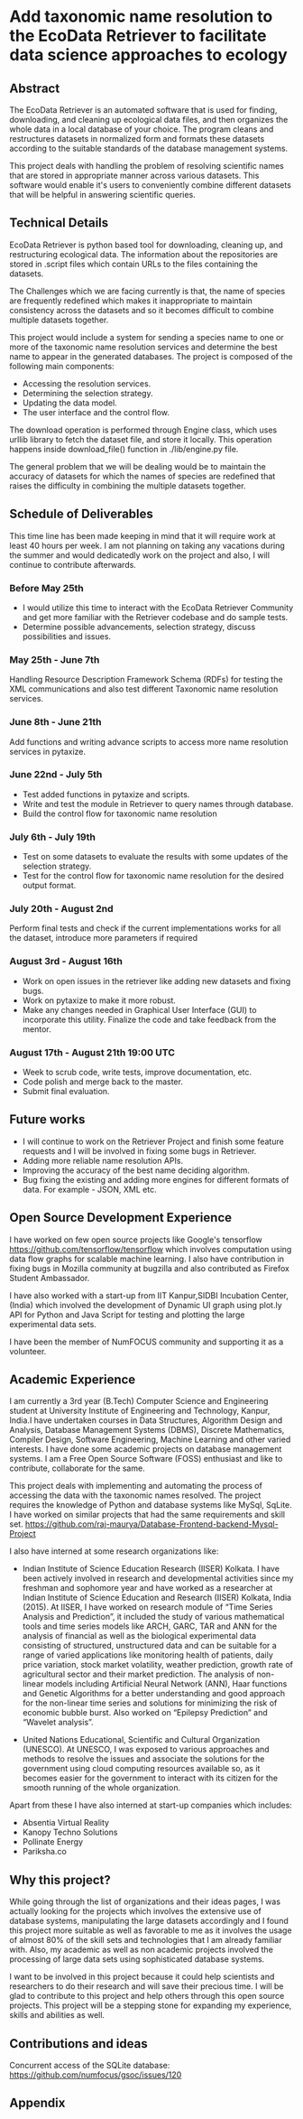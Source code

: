# Add taxonomic name resolution to the EcoData Retriever to facilitate data science approaches to ecology

## Abstract

The EcoData Retriever is an automated software that is used for finding, downloading, and cleaning up ecological data files, and then organizes the whole data in a local database of your choice. The program cleans and restructures datasets in normalized form and formats these datasets according to the suitable standards of the database management systems.

This project deals with handling the problem of resolving scientific names that are stored in appropriate manner across various datasets. This software would enable it's users to conveniently combine different datasets that will be helpful in answering scientific queries. 

## Technical Details

EcoData Retriever is python based tool for downloading, cleaning up, and restructuring ecological data. The information about the repositories are stored in .script files which contain URLs to the files containing the datasets.

The Challenges which we are facing currently is that, the name of species are frequently redefined which makes it inappropriate to maintain consistency across the datasets and so it becomes difficult to combine multiple datasets together.

This project would include a system for sending a species name to one or more of the taxonomic name resolution services and determine the best name to appear in the generated databases. The project is composed of the following main components: 
* Accessing the resolution services.
* Determining the selection strategy.
* Updating the data model. 
* The user interface and the control flow.

The download operation is performed through Engine class, which uses urllib library to fetch the dataset file, and store it locally. This operation happens inside download_file() function in ./lib/engine.py file.

The general problem that we will be dealing would be to maintain the accuracy of datasets for which the names of species are redefined that raises the difficulty in combining the multiple datasets together.

## Schedule of Deliverables

This time line has been made keeping in mind that it will require work at least 40 hours per week. I am not planning on taking any vacations during the summer and would dedicatedly work on the project and also, I will continue to contribute afterwards.

### Before May 25th

* I would utilize this time to interact with the EcoData Retriever Community and get more familiar with the Retriever codebase and do sample tests.
* Determine possible advancements, selection strategy, discuss possibilities and issues.

### May 25th -  June 7th

Handling Resource Description Framework Schema (RDFs) for testing the XML communications and also test different Taxonomic name resolution services.

### June 8th - June 21th

Add functions and writing advance scripts to access more name resolution services in pytaxize.

### June 22nd - July 5th

* Test added functions in pytaxize and scripts.
* Write and test the module in Retriever to query names through database.
* Build the control flow for taxonomic name resolution

### July 6th - July 19th

* Test on some datasets to evaluate the results with some updates of the selection strategy.
* Test for the control flow for taxonomic name resolution for the desired output format.

### July 20th - August 2nd

Perform final tests and check if the current implementations works for all the dataset, introduce more parameters if required

### August 3rd - August 16th

* Work on open issues in the retriever like adding new datasets and fixing bugs.
* Work on pytaxize to make it more robust.
* Make any changes needed in Graphical User Interface (GUI) to incorporate this utility. Finalize the code and take feedback from the mentor.
### August 17th - August 21th 19:00 UTC

* Week to scrub code, write tests, improve documentation, etc.
* Code polish and merge back to the master. 
* Submit final evaluation.

## Future works

* I will continue to work on the Retriever Project and finish some feature requests and I will be involved in fixing some bugs in Retriever.
* Adding more reliable name resolution APIs.
* Improving the accuracy of the best name deciding algorithm.
* Bug fixing the existing and adding more engines for different formats of data. For example - JSON, XML etc.

## Open Source Development Experience

I have worked on few open source projects like Google's tensorflow https://github.com/tensorflow/tensorflow which involves computation using data flow graphs for scalable machine learning. I also have contribution in fixing bugs in Mozilla community at bugzilla and also contributed as Firefox Student Ambassador.

I have also worked with a start-up from IIT Kanpur,SIDBI Incubation Center, (India) which involved the development of Dynamic UI graph using plot.ly API for Python and Java Script for testing and plotting the large experimental data sets.

I have been the member of NumFOCUS community and supporting it as a volunteer.

## Academic Experience

I am currently a 3rd year (B.Tech) Computer Science and Engineering student at University Institute of Engineering and Technology, Kanpur, India.I have undertaken courses in Data Structures, Algorithm Design and Analysis, Database Management Systems (DBMS), Discrete Mathematics, Compiler Design, Software Engineering, Machine Learning and other varied interests. I have done some academic projects on database management systems. I am a Free Open Source Software (FOSS) enthusiast and like to contribute, collaborate for the same.

This project deals with implementing and automating the process of accessing the data with the taxonomic names resolved. The project requires the knowledge of Python and database systems like MySql, SqLite.
I have worked on similar projects that had the same requirements and skill set.
https://github.com/raj-maurya/Database-Frontend-backend-Mysql-Project

I also have interned at some research organizations like:
* Indian Institute of Science Education Research (IISER) Kolkata.
  I have been actively involved in research and developmental activities since my freshman and sophomore year and have worked as a researcher at Indian Institute of Science Education and Research (IISER) Kolkata, India (2015). At IISER, I have worked on research module of “Time Series Analysis and Prediction”, it included the study of various mathematical tools and time series models like ARCH, GARC, TAR and ANN for the analysis of financial as well as the biological experimental data consisting of structured, unstructured data and can be suitable for a range of varied applications like monitoring health of patients, daily price variation, stock market volatility, weather prediction, growth rate of agricultural sector and their market prediction. The analysis of non- linear models including Artificial Neural Network (ANN), Haar functions and Genetic Algorithms for a better understanding and good approach for the non-linear time series and solutions for minimizing the risk of economic bubble burst. Also worked on “Epilepsy Prediction” and “Wavelet analysis”.

* United Nations Educational, Scientific and Cultural Organization (UNESCO).
  At UNESCO, I was exposed to various approaches and methods to resolve the issues and associate the solutions for the government using cloud computing resources available so, as it becomes easier for the government to interact with its citizen for the smooth running of the whole organization. 

Apart from these I have also interned at start-up companies which includes:
* Absentia Virtual Reality
* Kanopy Techno Solutions
* Pollinate Energy
* Pariksha.co

## Why this project?

While going through the list of organizations and their ideas pages, I was actually looking for the projects which involves the extensive use of database systems, manipulating the large datasets accordingly and I found this project more suitable as well as favorable to me as it involves the usage of almost 80% of the skill sets and technologies that I am already familiar with. Also, my academic as well as non academic projects involved the processing of large data sets using sophisticated database systems.

I want to be involved in this project because it could help scientists and researchers to do their research and will save their precious time. I will be glad to contribute to this project and help others through this open source projects. This project will be a stepping stone for expanding my experience, skills and abilities as well.

## Contributions and ideas

Concurrent access of the SQLite database:
https://github.com/numfocus/gsoc/issues/120

## Appendix
